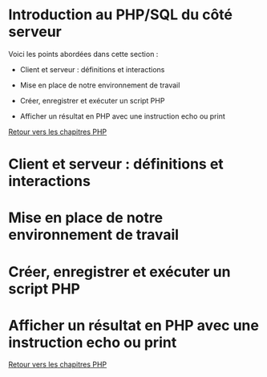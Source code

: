 # Introduction au PHP/SQL du côté serveur

Voici les points abordées dans cette section : 

* Client et serveur : définitions et interactions

* Mise en place de notre environnement de travail

* Créer, enregistrer et exécuter un script PHP

* Afficher un résultat en PHP avec une instruction echo ou print

[Retour vers les chapitres PHP](https://github.com/CalcagnoLoic/aide_memoire/blob/main/R%C3%A9pertoire/php.md)

# Client et serveur : définitions et interactions

# Mise en place de notre environnement de travail

# Créer, enregistrer et exécuter un script PHP

# Afficher un résultat en PHP avec une instruction echo ou print

[Retour vers les chapitres PHP](https://github.com/CalcagnoLoic/aide_memoire/blob/main/R%C3%A9pertoire/php.md)
